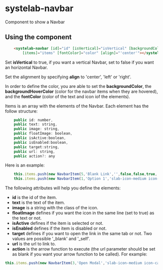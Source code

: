 # systelab-navbar

Component to show a Navbar

## Using the component

```html
    <systelab-navbar [id]="id" [isVertical]="isVertical" [backgroundColor]="color" [backgroundHoverColor]="color"
        [items]="items" [fontColor]="color" [align]="'center'"></systelab-navbar>
```

Set **isVertical** to true, if you want a vertical Navbar, set to false if you want an horizontal Navbar.

Set the alignment by specifying **align** to 'center', 'left' or 'right'.

In order to define the color, you are able to set the **backgroundColor**, the **backgroundHoverColor** (color for the navbar items when they are hovered), and the **fontColor**
(color of the text and icon iof the elements).

Items is an array with the elements of the Navbar. Each element has the follow structure:

```javascript
    public id: number,
    public text: string,
    public image: string,
    public floatImage: boolean,
    public isActive:boolean,
    public isEnabled:boolean,
    public target:string,
    public url: string,
    public action?: any
```

Here is an example:

```javascript
    this.items.push(new NavbarItem(5,'Blank Link','',false,false,true,'_blank','https://werfen.com'));
    this.items.push(new NavbarItem(1,'Option 1','slab-icon-medium icon-home',false,true,true,'_self','https://google.com'));
```

The following attributes will help you define the elements:

- **id** is the id of the item.
- **text** is the text of the item.
- **image** is a string with the class of the icon.
- **floatImage** defines if you want the icon in the same line (set to true) as the text or not.
- **isActive** defines if the item is selected or not.
- **isEnabled** defines if the item is disabled or not.
- **target** defines if you want to open the link in the same tab or not. Two values are possible '_blank' and '_self'.
- **url** is the url to link to.
- **action** is the arrow function to execute (the url parameter should be set as blank if you want your arrow function to be called). For example:

```javascript
this.items.push(new NavbarItem(3,'Open Modal','slab-icon-medium icon-calendar',true,false,true,'','',() => this.showModal()));
```







